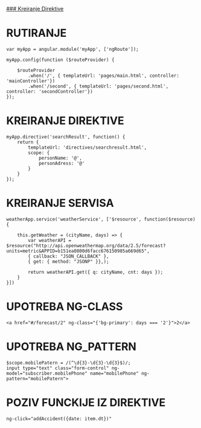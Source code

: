 [### Kreiranje Direktive](#kreiranje-direktive)



# RUTIRANJE

```
var myApp = angular.module('myApp', ['ngRoute']);

myApp.config(function ($routeProvider) {

    $routeProvider
        .when('/', { templateUrl: 'pages/main.html', controller: 'mainController'})
        .when('/second', { templateUrl: 'pages/second.html', controller: 'secondController'})
});
```


# KREIRANJE DIREKTIVE

```
myApp.directive('searchResult', function() {
    return {
        templateUrl: 'directives/searchresult.html',
        scope: {
            personName: '@',
            personAdress: '@'
        }
    }
});
```

# KREIRANJE SERVISA

```
weatherApp.service('weatherService', ['$resource', function($resource) {

    this.getWeather = (cityName, days) => {
        var weatherAPI = $resource("http://api.openweathermap.org/data/2.5/forecast?units=metric&APPID=b151ea0800d6facc676150985a669d65", 
        { callback: "JSON_CALLBACK" },
        { get: { method: "JSONP" }},);

        return weatherAPI.get({ q: cityName, cnt: days });
    }
}])
```

# UPOTREBA NG-CLASS

```
<a href="#/forecast/2" ng-class="{'bg-primary': days === '2'}">2</a>
```

# UPOTREBA NG_PATTERN

```
$scope.mobilePatern = /(^\d{3}-\d{3}-\d{3}$)/;
input type="text" class="form-control" ng-model="subscriber.mobilePhone" name="mobilePhone" ng-pattern="mobilePatern">
```

# POZIV FUNCKIJE IZ DIREKTIVE

```
ng-click="addAccident({date: item.dt})"
```